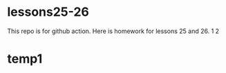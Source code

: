 # lessons25-26
This repo is for github action. Here is homework for lessons 25 and 26.
1
2 
# temp1
